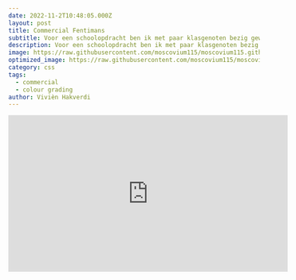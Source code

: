 ```yaml
---
date: 2022-11-2T10:48:05.000Z
layout: post
title: Commercial Fentimans
subtitle: Voor een schoolopdracht ben ik met paar klasgenoten bezig geweest om een commercial te maken voor het merk Fentimans. We hebben hierbij gebruik gemaakt van de camera Blackmagic. Mijn taak was om alles te monteren, hier heb ik veel tijd gestopt in colour grading
description: Voor een schoolopdracht ben ik met paar klasgenoten bezig geweest om een commercial te maken voor het merk Fentimans. We hebben hierbij gebruik gemaakt van de camera Blackmagic. Mijn taak was om alles te monteren, hier heb ik veel tijd gestopt in colour grading
image: https://raw.githubusercontent.com/moscovium115/moscovium115.github.io/master/assets/img/Screenshot%20from%202022-12-03%2014-19-58.png
optimized_image: https://raw.githubusercontent.com/moscovium115/moscovium115.github.io/master/assets/img/Screenshot%20from%202022-12-03%2014-19-58.png
category: css
tags:
  - commercial
  - colour grading
author: Vivièn Hakverdi
---
```


<iframe width="560" height="315" src="https://www.youtube.com/embed/HTw17MDMp38" title="YouTube video player" frameborder="0" allow="accelerometer; autoplay; clipboard-write; encrypted-media; gyroscope; picture-in-picture" allowfullscreen></iframe>





